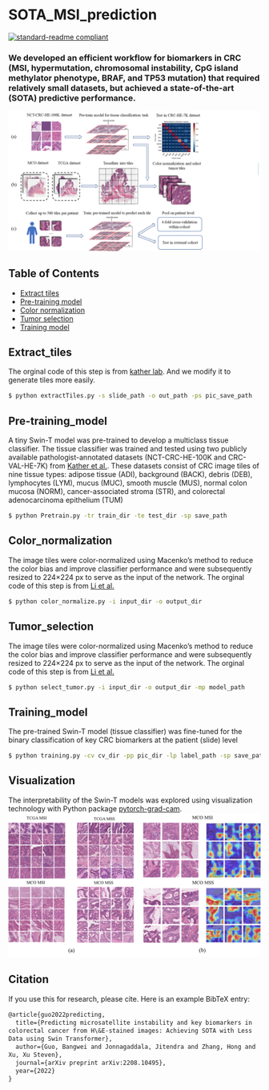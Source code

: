 # SOTA_MSI_prediction

[![standard-readme compliant](https://img.shields.io/badge/readme%20style-standard-brightgreen.svg?style=flat-square)](https://github.com/RichardLitt/standard-readme)

### We developed an efficient workflow for biomarkers in CRC (MSI, hypermutation, chromosomal instability, CpG island methylator phenotype, BRAF, and TP53 mutation) that required relatively small datasets, but achieved a state-of-the-art (SOTA) predictive performance.
![image](https://github.com/Boomwwe/SOTA_MSI_prediction/blob/main/MSI_code/Figure1.png)
## Table of Contents

- [Extract tiles](#extract_tiles)
- [Pre-training model](#pre-training_model)
- [Color normalization](#color_normalization)
- [Tumor selection](#tumor_selection)
- [Training model](#training_model)
## Extract_tiles

The orginal code of this step is from [kather lab](https://github.com/KatherLab/preProcessing). And we modify it to generate tiles more easily.
```sh
$ python extractTiles.py -s slide_path -o out_path -ps pic_save_path
```
## Pre-training_model
A tiny Swin-T model was pre-trained to develop a multiclass tissue classifier. The tissue classifier was trained and tested using two publicly available pathologist-annotated datasets (NCT-CRC-HE-100K and CRC-VAL-HE-7K) from [Kather et al.](https://zenodo.org/record/1214456). These datasets consist of CRC image tiles of nine tissue types: adipose tissue (ADI), background (BACK), debris (DEB), lymphocytes (LYM), mucus (MUC), smooth muscle (MUS), normal colon mucosa (NORM), cancer-associated stroma (STR), and colorectal adenocarcinoma epithelium (TUM)
```sh
$ python Pretrain.py -tr train_dir -te test_dir -sp save_path
```
## Color_normalization
The image tiles were color-normalized using Macenko’s method to reduce the color bias and improve classifier performance and were subsequently resized to 224×224 px to serve as the input of the network. The orginal code of this step is from [Li et al.](https://github.com/1996lixingyu1996/CRCNet)
```sh
$ python color_normalize.py -i input_dir -o output_dir
```

## Tumor_selection
The image tiles were color-normalized using Macenko’s method to reduce the color bias and improve classifier performance and were subsequently resized to 224×224 px to serve as the input of the network. The orginal code of this step is from [Li et al.](https://github.com/1996lixingyu1996/CRCNet)
```sh
$ python select_tumor.py -i input_dir -o output_dir -mp model_path
```

## Training_model
The pre-trained Swin-T model (tissue classifier) was fine-tuned for the binary classification of key CRC biomarkers at the patient (slide) level
```sh
$ python training.py -cv cv_dir -pp pic_dir -lp label_path -sp save_path
```

## Visualization
The interpretability of the Swin-T models was explored using visualization technology with Python package [pytorch-grad-cam](https://github.com/jacobgil/pytorch-grad-cam).
![image](https://github.com/Boomwwe/SOTA_MSI_prediction/blob/main/MSI_code/Figure6.png)

## Citation
If you use this for research, please cite. Here is an example BibTeX entry:
```
@article{guo2022predicting,
  title={Predicting microsatellite instability and key biomarkers in colorectal cancer from H\&E-stained images: Achieving SOTA with Less Data using Swin Transformer},
  author={Guo, Bangwei and Jonnagaddala, Jitendra and Zhang, Hong and Xu, Xu Steven},
  journal={arXiv preprint arXiv:2208.10495},
  year={2022}
}
```
